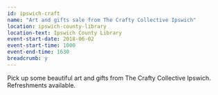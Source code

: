 ```yaml
---
id: ipswich-craft
name: "Art and gifts sale from The Crafty Collective Ipswich"
location: ipswich-county-library
location-text: Ipswich County Library
event-start-date: 2018-06-02
event-start-time: 1000
event-end-time: 1630
breadcrumb: y
---
```


Pick up some beautiful art and gifts from The Crafty Collective Ipswich. Refreshments available.
